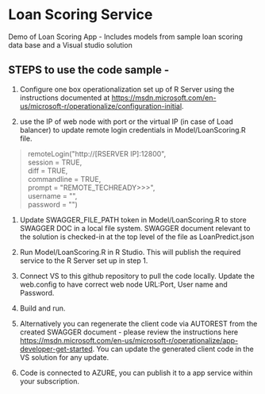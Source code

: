 Loan Scoring Service
====================
Demo of Loan Scoring App - Includes models from sample loan scoring data base and a Visual studio solution

## STEPS to use the code sample - 

1. Configure one box operationalization set up of R Server using the instructions documented at https://msdn.microsoft.com/en-us/microsoft-r/operationalize/configuration-initial. 

1. use the IP of web node with port or the virtual IP (in case of Load balancer) to update remote login credentials in Model/LoanScoring.R file. <br />
<blockquote>
    remoteLogin("http://[RSERVER IP]:12800", <br />
                 session = TRUE,<br />
                 diff = TRUE,<br />
                 commandline =  TRUE,<br />
                 prompt = "REMOTE_TECHREADY>>>",<br />
                 username       =     "",<br />
                 password = "")<br />
 </blockquote>              

1. Update SWAGGER_FILE_PATH token in Model/LoanScoring.R to store SWAGGER DOC in a local file system. SWAGGER document relevant to the solution is checked-in at the top level of the file as LoanPredict.json

1. Run Model/LoanScoring.R in R Studio. This will publish the required service to the R Server set up in step 1.

1. Connect VS to this github repository to pull the code locally. Update the web.config to have correct web node URL:Port, User name and Password.

    <add key="WebNodeAddress" value="http://IPADDRESS:PORT"/>
    <add key="WebNodeUserName" value="USERNAME"/>
    <add key="WebNodePassword" value="PASSWORD"/>

1. Build and run.

1. Alternatively you can regenerate the client code via AUTOREST from the created SWAGGER document - please review the instructions here https://msdn.microsoft.com/en-us/microsoft-r/operationalize/app-developer-get-started. You can update the generated client code in the VS solution for any update.

1. Code is connected to AZURE, you can publish it to a app service within your subscription. 
